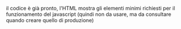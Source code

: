 il codice è già pronto, l'HTML mostra gli elementi minimi richiesti per il funzionamento del javascript (quindi non da usare, ma da consultare quando creare quello di produzione)
